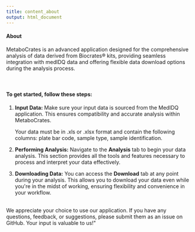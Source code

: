 ```yaml
---
title: content_about
output: html_document
---
```


#### About

MetaboCrates is an advanced application designed for the comprehensive analysis of data derived from Biocrates® kits, providing seamless integration with medIDQ data and offering flexible data download options during the analysis process.<br><br><br>

#### To get started, follow these steps:

1. **Input Data:** Make sure your input data is sourced from the MedIDQ application. This ensures compatibility and accurate analysis within MetaboCrates.

    Your data must be in .xls or .xlsx format and contain the following columns: plate bar code, sample type, sample identification.
    
2. **Performing Analysis:** Navigate to the **Analysis** tab to begin your data analysis. This section provides all the tools and features necessary to process and interpret your data effectively.
3. **Downloading Data:** You can access the **Download** tab at any point during your analysis. This allows you to download your data even while you're in the midst of working, ensuring flexibility and convenience in your workflow.<br><br>

We appreciate your choice to use our application. If you have any questions, feedback, or suggestions, please submit them as an issue on GitHub. Your input is valuable to us!"